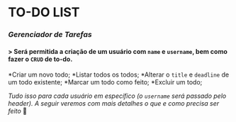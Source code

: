 # **TO-DO LIST**

### *Gerenciador de Tarefas*

#### > Será permitida a criação de um usuário com `name` e `username`, bem como fazer o `CRUD` de to-do.

*Criar um novo todo;
*Listar todos os todos;
*Alterar o `title` e `deadline` de um todo existente;
*Marcar um todo como feito;
*Excluir um todo;

*Tudo isso para cada usuário em específico (o `username` será passado pelo header). A seguir veremos com mais detalhes o que e como precisa ser feito* 🚀